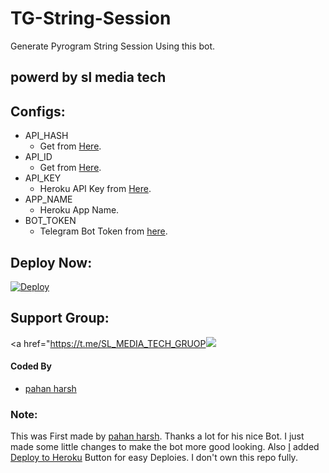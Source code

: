 # TG-String-Session
Generate Pyrogram String Session Using this bot.

## powerd by sl media tech

## Configs:
- API_HASH
  - Get from [Here](https://my.telegram.org).
- API_ID
  - Get from [Here](https://my.telegram.org).
- API_KEY
  - Heroku API Key from [Here](https://dashboard.heroku.com/account).
- APP_NAME
  - Heroku App Name.
- BOT_TOKEN
  - Telegram Bot Token from [here](https://t.me/BotFather).

## Deploy Now:
[![Deploy](https://www.herokucdn.com/deploy/button.svg)](https://heroku.com/deploy?template=https://github.com/CGSL-TEAM/TG-String-Session/tree/main)

## Support Group:
<a href="https://t.me/SL_MEDIA_TECH_GRUOP<img src="https://img.shields.io/badge/Telegram-Join%20Telegram%20Group-blue.svg?logo=telegram"></a>

#### Coded By

- [pahan harsh](https://t.me/Humangasor)

### Note:
This was First made by [pahan harsh](https://t.me/Humangasor). Thanks a lot for his nice Bot. I just made some little changes to make the bot more good looking. Also [I](https://t.me/kmsrk) added [Deploy to Heroku](https://github.com/AbirHasan2005/TG-String-Session#deploy-now) Button for easy Deploies. I don't own this repo fully.
